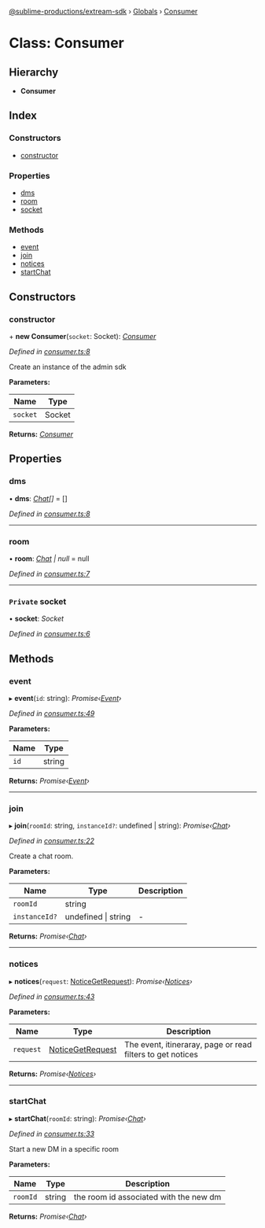[@sublime-productions/extream-sdk](../README.md) › [Globals](../globals.md) › [Consumer](consumer.md)

# Class: Consumer

## Hierarchy

* **Consumer**

## Index

### Constructors

* [constructor](consumer.md#constructor)

### Properties

* [dms](consumer.md#dms)
* [room](consumer.md#room)
* [socket](consumer.md#private-socket)

### Methods

* [event](consumer.md#event)
* [join](consumer.md#join)
* [notices](consumer.md#notices)
* [startChat](consumer.md#startchat)

## Constructors

###  constructor

\+ **new Consumer**(`socket`: Socket): *[Consumer](consumer.md)*

*Defined in [consumer.ts:8](https://github.com/Extream-SaaS/ex-sdk/blob/38e00dd/src/consumer.ts#L8)*

Create an instance of the admin sdk

**Parameters:**

Name | Type |
------ | ------ |
`socket` | Socket |

**Returns:** *[Consumer](consumer.md)*

## Properties

###  dms

• **dms**: *[Chat](chat.md)[]* = []

*Defined in [consumer.ts:8](https://github.com/Extream-SaaS/ex-sdk/blob/38e00dd/src/consumer.ts#L8)*

___

###  room

• **room**: *[Chat](chat.md) | null* = null

*Defined in [consumer.ts:7](https://github.com/Extream-SaaS/ex-sdk/blob/38e00dd/src/consumer.ts#L7)*

___

### `Private` socket

• **socket**: *Socket*

*Defined in [consumer.ts:6](https://github.com/Extream-SaaS/ex-sdk/blob/38e00dd/src/consumer.ts#L6)*

## Methods

###  event

▸ **event**(`id`: string): *Promise‹[Event](event.md)›*

*Defined in [consumer.ts:49](https://github.com/Extream-SaaS/ex-sdk/blob/38e00dd/src/consumer.ts#L49)*

**Parameters:**

Name | Type |
------ | ------ |
`id` | string |

**Returns:** *Promise‹[Event](event.md)›*

___

###  join

▸ **join**(`roomId`: string, `instanceId?`: undefined | string): *Promise‹[Chat](chat.md)›*

*Defined in [consumer.ts:22](https://github.com/Extream-SaaS/ex-sdk/blob/38e00dd/src/consumer.ts#L22)*

Create a chat room.

**Parameters:**

Name | Type | Description |
------ | ------ | ------ |
`roomId` | string |   |
`instanceId?` | undefined &#124; string | - |

**Returns:** *Promise‹[Chat](chat.md)›*

___

###  notices

▸ **notices**(`request`: [NoticeGetRequest](../interfaces/noticegetrequest.md)): *Promise‹[Notices](notices.md)›*

*Defined in [consumer.ts:43](https://github.com/Extream-SaaS/ex-sdk/blob/38e00dd/src/consumer.ts#L43)*

**Parameters:**

Name | Type | Description |
------ | ------ | ------ |
`request` | [NoticeGetRequest](../interfaces/noticegetrequest.md) | The event, itineraray, page or read filters to get notices  |

**Returns:** *Promise‹[Notices](notices.md)›*

___

###  startChat

▸ **startChat**(`roomId`: string): *Promise‹[Chat](chat.md)›*

*Defined in [consumer.ts:33](https://github.com/Extream-SaaS/ex-sdk/blob/38e00dd/src/consumer.ts#L33)*

Start a new DM in a specific room

**Parameters:**

Name | Type | Description |
------ | ------ | ------ |
`roomId` | string | the room id associated with the new dm  |

**Returns:** *Promise‹[Chat](chat.md)›*
